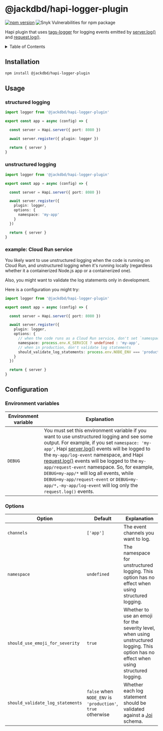 # @jackdbd/hapi-logger-plugin

[![npm version](https://badge.fury.io/js/@jackdbd%2Fhapi-logger-plugin.svg)](https://badge.fury.io/js/@jackdbd%2Fhapi-logger-plugin)
![Snyk Vulnerabilities for npm package](https://img.shields.io/snyk/vulnerabilities/npm/@jackdbd%2Fhapi-logger-plugin)

Hapi plugin that uses [tags-logger](https://www.npmjs.com/package/@jackdbd/tags-logger) for logging events emitted by [server.log()](https://hapi.dev/tutorials/logging/?lang=en_US#server.log) and [request.log()](https://hapi.dev/tutorials/logging/?lang=en_US#request.log).

<!-- START doctoc generated TOC please keep comment here to allow auto update -->
<!-- DON'T EDIT THIS SECTION, INSTEAD RE-RUN doctoc TO UPDATE -->
<details><summary>Table of Contents</summary>

- [Installation](#installation)
- [Usage](#usage)
  - [structured logging](#structured-logging)
  - [unstructured logging](#unstructured-logging)
  - [example: Cloud Run service](#example-cloud-run-service)
- [Configuration](#configuration)
  - [Environment variables](#environment-variables)
  - [Options](#options)

<!-- END doctoc generated TOC please keep comment here to allow auto update -->
</details>

## Installation

```sh
npm install @jackdbd/hapi-logger-plugin
```

## Usage

### structured logging

```ts
import logger from '@jackdbd/hapi-logger-plugin'

export const app = async (config) => {

  const server = Hapi.server({ port: 8080 })

  await server.register({ plugin: logger })

  return { server }
}
```

### unstructured logging

```ts
import logger from '@jackdbd/hapi-logger-plugin'

export const app = async (config) => {

  const server = Hapi.server({ port: 8080 })

  await server.register({
    plugin: logger,
    options: {
      namespace: 'my-app'
    }
  })

  return { server }
}
```

### example: Cloud Run service

You likely want to use unstructured logging when the code is running on Cloud Run, and unstructured logging when it's running locally (regardless whether it a containerized Node.js app or a containerized one).

Also, you might want to validate the log statements only in development.

Here is a configuration you might try:

```ts
import logger from '@jackdbd/hapi-logger-plugin'

export const app = async (config) => {

  const server = Hapi.server({ port: 8080 })

  await server.register({
    plugin: logger,
    options: {
      // when the code runs as a Cloud Run service, don't set `namespace`
      namespace: process.env.K_SERVICE ? undefined : 'my-app',
      // when in production, don't validate log statements
      should_validate_log_statements: process.env.NODE_ENV === 'production' ? false : true
    }
  })

  return { server }
}
```

## Configuration

### Environment variables

| Environment variable | Explanation |
| --- | --- |
| `DEBUG` | You must set this environment variable if you want to use unstructured logging and see some output. For example, if you set `namespace: 'my-app'`, Hapi [server.log()](https://hapi.dev/tutorials/logging/?lang=en_US#server.log) events will be logged to the `my-app/log-event` namespace, and Hapi [request.log()](https://hapi.dev/tutorials/logging/?lang=en_US#request.log) events will be logged to the `my-app/request-event` namespace. So, for example, `DEBUG=my-app/*` will log all events, while `DEBUG=my-app/request-event` or `DEBUG=my-app/*,-my-app/log-event` will log only the `request.log()` events. |

### Options

| Option | Default | Explanation |
| --- | --- | --- |
| `channels` | `['app']` | The event channels you want to log. |
| `namespace` | `undefined` | The namespace for unstructured logging. This option has no effect when using structured logging. |
| `should_use_emoji_for_severity` | `true` | Whether to use an emoji for the severity level, when using unstructured logging. This option has no effect when using structured logging. |
| `should_validate_log_statements` | `false` when `NODE_ENV` is `'production'`, `true` otherwise | Whether each log statement should be validated against a [Joi](https://github.com/sideway/joi) schema. |
